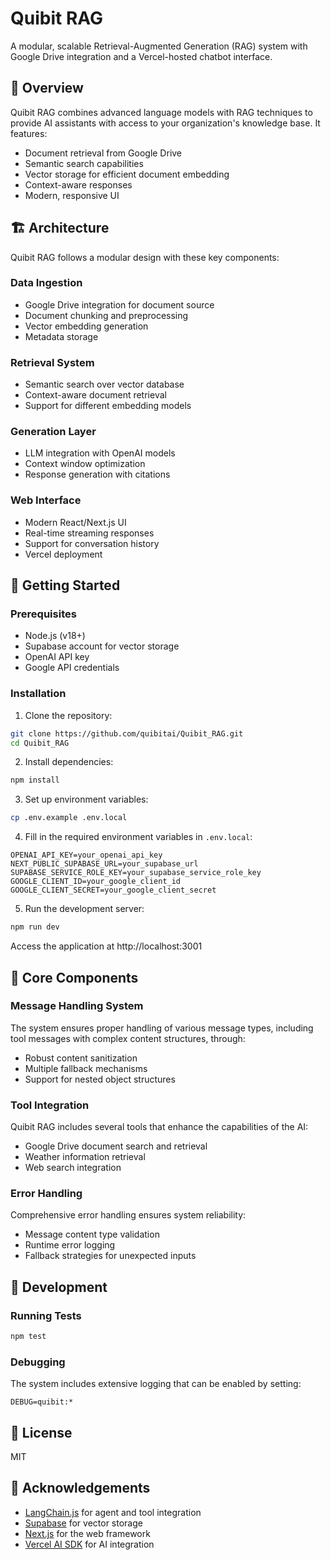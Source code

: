 # Quibit RAG

A modular, scalable Retrieval-Augmented Generation (RAG) system with Google Drive integration and a Vercel-hosted chatbot interface.

## 🌟 Overview

Quibit RAG combines advanced language models with RAG techniques to provide AI assistants with access to your organization's knowledge base. It features:

- Document retrieval from Google Drive
- Semantic search capabilities
- Vector storage for efficient document embedding
- Context-aware responses
- Modern, responsive UI

## 🏗️ Architecture

Quibit RAG follows a modular design with these key components:

### Data Ingestion
- Google Drive integration for document source
- Document chunking and preprocessing
- Vector embedding generation
- Metadata storage

### Retrieval System
- Semantic search over vector database
- Context-aware document retrieval
- Support for different embedding models

### Generation Layer
- LLM integration with OpenAI models
- Context window optimization
- Response generation with citations

### Web Interface
- Modern React/Next.js UI
- Real-time streaming responses
- Support for conversation history
- Vercel deployment

## 🚀 Getting Started

### Prerequisites
- Node.js (v18+)
- Supabase account for vector storage
- OpenAI API key
- Google API credentials

### Installation

1. Clone the repository:
```bash
git clone https://github.com/quibitai/Quibit_RAG.git
cd Quibit_RAG
```

2. Install dependencies:
```bash
npm install
```

3. Set up environment variables:
```bash
cp .env.example .env.local
```

4. Fill in the required environment variables in `.env.local`:
```
OPENAI_API_KEY=your_openai_api_key
NEXT_PUBLIC_SUPABASE_URL=your_supabase_url
SUPABASE_SERVICE_ROLE_KEY=your_supabase_service_role_key
GOOGLE_CLIENT_ID=your_google_client_id
GOOGLE_CLIENT_SECRET=your_google_client_secret
```

5. Run the development server:
```bash
npm run dev
```

Access the application at http://localhost:3001

## 🧩 Core Components

### Message Handling System

The system ensures proper handling of various message types, including tool messages with complex content structures, through:

- Robust content sanitization
- Multiple fallback mechanisms
- Support for nested object structures

### Tool Integration

Quibit RAG includes several tools that enhance the capabilities of the AI:
- Google Drive document search and retrieval
- Weather information retrieval
- Web search integration

### Error Handling

Comprehensive error handling ensures system reliability:
- Message content type validation
- Runtime error logging
- Fallback strategies for unexpected inputs

## 🧪 Development

### Running Tests
```bash
npm test
```

### Debugging
The system includes extensive logging that can be enabled by setting:
```
DEBUG=quibit:*
```

## 📄 License

MIT

## 🙏 Acknowledgements

- [LangChain.js](https://js.langchain.com/) for agent and tool integration
- [Supabase](https://supabase.com/) for vector storage
- [Next.js](https://nextjs.org/) for the web framework
- [Vercel AI SDK](https://github.com/vercel/ai) for AI integration
